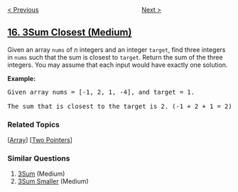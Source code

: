 <!--|This file generated by command(leetcode description); DO NOT EDIT.    |-->
<!--+----------------------------------------------------------------------+-->
<!--|@author    openset <openset.wang@gmail.com>                           |-->
<!--|@link      https://github.com/openset                                 |-->
<!--|@home      https://github.com/tonymontaro/leetcode-hints                        |-->
<!--+----------------------------------------------------------------------+-->

[< Previous](https://github.com/tonymontaro/leetcode-hints/tree/master/problems/3sum "3Sum")
　　　　　　　　　　　　　　　　
[Next >](https://github.com/tonymontaro/leetcode-hints/tree/master/problems/letter-combinations-of-a-phone-number "Letter Combinations of a Phone Number")

## [16. 3Sum Closest (Medium)](https://leetcode.com/problems/3sum-closest "最接近的三数之和")

<p>Given an array <code>nums</code> of <em>n</em> integers and an integer <code>target</code>, find three integers in <code>nums</code>&nbsp;such that the sum is closest to&nbsp;<code>target</code>. Return the sum of the three integers. You may assume that each input would have exactly one solution.</p>

<p><strong>Example:</strong></p>

<pre>
Given array nums = [-1, 2, 1, -4], and target = 1.

The sum that is closest to the target is 2. (-1 + 2 + 1 = 2).
</pre>

### Related Topics
  [[Array](https://github.com/tonymontaro/leetcode-hints/tree/master/tag/array/README.md)]
  [[Two Pointers](https://github.com/tonymontaro/leetcode-hints/tree/master/tag/two-pointers/README.md)]

### Similar Questions
  1. [3Sum](https://github.com/tonymontaro/leetcode-hints/tree/master/problems/3sum) (Medium)
  1. [3Sum Smaller](https://github.com/tonymontaro/leetcode-hints/tree/master/problems/3sum-smaller) (Medium)
